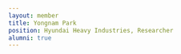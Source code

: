 ```yaml
---
layout: member
title: Yongnam Park
position: Hyundai Heavy Industries, Researcher
alumni: true
---
```



